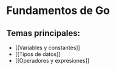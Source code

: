 # Fundamentos de Go

## Temas principales:
- [[Variables y constantes]]
- [[Tipos de datos]]
- [[Operadores y expresiones]]
